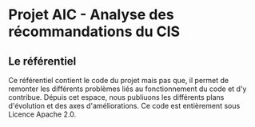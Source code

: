 # Projet AIC - Analyse des récommandations du CIS

## Le référentiel 
Ce référentiel contient le code du projet mais pas que, il permet de remonter les différents problèmes liés au fonctionnement du code et  d'y contribue. Dépuis cet espace, nous publiuons les différents plans d'évolution et des axes d'améliorations. Ce code est entièrement sous Licence Apache 2.0.
